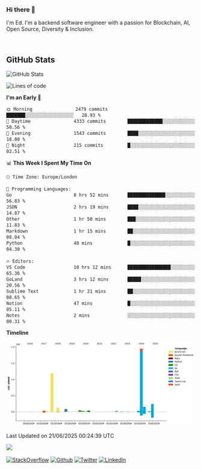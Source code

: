 ### Hi there 👋
 I'm Ed. I'm a backend software engineer with a passion for Blockchain, AI, Open Source, Diversity & Inclusion.

<br />

<h2>GitHub Stats</h2>
<p><img src="https://github-readme-stats.vercel.app/api?username=echarrod&amp;show_icons=true" alt="GitHub Stats"></p>

<!--START_SECTION:waka-->
![Lines of code](https://img.shields.io/badge/From%20Hello%20World%20I%27ve%20Written-4.0%20million%20lines%20of%20code-blue)

**I'm an Early 🐤** 

```text
🌞 Morning                2479 commits        ███████░░░░░░░░░░░░░░░░░░   28.93 % 
🌆 Daytime                4333 commits        █████████████░░░░░░░░░░░░   50.56 % 
🌃 Evening                1543 commits        ████░░░░░░░░░░░░░░░░░░░░░   18.00 % 
🌙 Night                  215 commits         █░░░░░░░░░░░░░░░░░░░░░░░░   02.51 % 
```


📊 **This Week I Spent My Time On** 

```text
🕑︎ Time Zone: Europe/London

💬 Programming Languages: 
Go                       8 hrs 52 mins       ██████████████░░░░░░░░░░░   56.83 % 
JSON                     2 hrs 19 mins       ████░░░░░░░░░░░░░░░░░░░░░   14.87 % 
Other                    1 hr 50 mins        ███░░░░░░░░░░░░░░░░░░░░░░   11.83 % 
Markdown                 1 hr 15 mins        ██░░░░░░░░░░░░░░░░░░░░░░░   08.04 % 
Python                   40 mins             █░░░░░░░░░░░░░░░░░░░░░░░░   04.30 % 

🔥 Editors: 
VS Code                  10 hrs 12 mins      ████████████████░░░░░░░░░   65.36 % 
GoLand                   3 hrs 12 mins       █████░░░░░░░░░░░░░░░░░░░░   20.56 % 
Sublime Text             1 hr 21 mins        ██░░░░░░░░░░░░░░░░░░░░░░░   08.65 % 
Notion                   47 mins             █░░░░░░░░░░░░░░░░░░░░░░░░   05.11 % 
Notes                    2 mins              ░░░░░░░░░░░░░░░░░░░░░░░░░   00.31 % 
```

**Timeline**

![Lines of Code chart](https://raw.githubusercontent.com/echarrod/echarrod/main/assets/bar_graph.png)


 Last Updated on 21/06/2025 00:24:39 UTC
<!--END_SECTION:waka-->

![](https://komarev.com/ghpvc/?username=echarrod)

<p>
<a href="https://stackoverflow.com/users/1014632/ech" target="_blank"><img alt="StackOverflow" src="https://img.shields.io/badge/-Stackoverflow-FE7A16?style=for-the-badge&logo=stack-overflow&logoColor=white" /></a> 
<a href="https://github.com/echarrod" target="_blank"><img alt="Github" src="https://img.shields.io/badge/GitHub-%2312100E.svg?&style=for-the-badge&logo=Github&logoColor=white" /></a> 
<a href="https://twitter.com/e_harrod" target="_blank"><img alt="Twitter" src="https://img.shields.io/badge/twitter-%231DA1F2.svg?&style=for-the-badge&logo=twitter&logoColor=white" /></a> 
<a href="https://www.linkedin.com/in/ed-harrod" target="_blank"><img alt="LinkedIn" src="https://img.shields.io/badge/linkedin-%230077B5.svg?&style=for-the-badge&logo=linkedin&logoColor=white" /></a>
